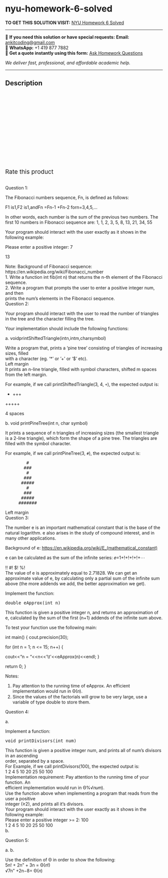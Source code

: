 # nyu-homework-6-solved
**TO GET THIS SOLUTION VISIT:** [NYU Homework 6 Solved](https://www.ankitcodinghub.com/product/nyu-homework-6-solved/)


---

📩 **If you need this solution or have special requests:** **Email:** ankitcoding@gmail.com  
📱 **WhatsApp:** +1 419 877 7882  
📄 **Get a quote instantly using this form:** [Ask Homework Questions](https://www.ankitcodinghub.com/services/ask-homework-questions/)

*We deliver fast, professional, and affordable academic help.*

---

<h2>Description</h2>



<div class="kk-star-ratings kksr-auto kksr-align-center kksr-valign-top" data-payload="{&quot;align&quot;:&quot;center&quot;,&quot;id&quot;:&quot;96716&quot;,&quot;slug&quot;:&quot;default&quot;,&quot;valign&quot;:&quot;top&quot;,&quot;ignore&quot;:&quot;&quot;,&quot;reference&quot;:&quot;auto&quot;,&quot;class&quot;:&quot;&quot;,&quot;count&quot;:&quot;0&quot;,&quot;legendonly&quot;:&quot;&quot;,&quot;readonly&quot;:&quot;&quot;,&quot;score&quot;:&quot;0&quot;,&quot;starsonly&quot;:&quot;&quot;,&quot;best&quot;:&quot;5&quot;,&quot;gap&quot;:&quot;4&quot;,&quot;greet&quot;:&quot;Rate this product&quot;,&quot;legend&quot;:&quot;0\/5 - (0 votes)&quot;,&quot;size&quot;:&quot;24&quot;,&quot;title&quot;:&quot;NYU Homework 6 Solved&quot;,&quot;width&quot;:&quot;0&quot;,&quot;_legend&quot;:&quot;{score}\/{best} - ({count} {votes})&quot;,&quot;font_factor&quot;:&quot;1.25&quot;}">

<div class="kksr-stars">

<div class="kksr-stars-inactive">
            <div class="kksr-star" data-star="1" style="padding-right: 4px">


<div class="kksr-icon" style="width: 24px; height: 24px;"></div>
        </div>
            <div class="kksr-star" data-star="2" style="padding-right: 4px">


<div class="kksr-icon" style="width: 24px; height: 24px;"></div>
        </div>
            <div class="kksr-star" data-star="3" style="padding-right: 4px">


<div class="kksr-icon" style="width: 24px; height: 24px;"></div>
        </div>
            <div class="kksr-star" data-star="4" style="padding-right: 4px">


<div class="kksr-icon" style="width: 24px; height: 24px;"></div>
        </div>
            <div class="kksr-star" data-star="5" style="padding-right: 4px">


<div class="kksr-icon" style="width: 24px; height: 24px;"></div>
        </div>
    </div>

<div class="kksr-stars-active" style="width: 0px;">
            <div class="kksr-star" style="padding-right: 4px">


<div class="kksr-icon" style="width: 24px; height: 24px;"></div>
        </div>
            <div class="kksr-star" style="padding-right: 4px">


<div class="kksr-icon" style="width: 24px; height: 24px;"></div>
        </div>
            <div class="kksr-star" style="padding-right: 4px">


<div class="kksr-icon" style="width: 24px; height: 24px;"></div>
        </div>
            <div class="kksr-star" style="padding-right: 4px">


<div class="kksr-icon" style="width: 24px; height: 24px;"></div>
        </div>
            <div class="kksr-star" style="padding-right: 4px">


<div class="kksr-icon" style="width: 24px; height: 24px;"></div>
        </div>
    </div>
</div>


<div class="kksr-legend" style="font-size: 19.2px;">
            <span class="kksr-muted">Rate this product</span>
    </div>
    </div>
<div class="page" title="Page 1">
<div class="layoutArea">
<div class="column">
&nbsp;

Question 1:

The Fibonacci numbers sequence, Fn, is defined as follows:

F1 is1,F2 is1,andFn =Fn-1 +Fn-2 forn=3,4,5,…

In other words, each number is the sum of the previous two numbers. The first 10 numbers in Fibonacci sequence are: 1, 1, 2, 3, 5, 8, 13, 21, 34, 55

Your program should interact with the user exactly as it shows in the following example:

Please enter a positive integer: 7

13

</div>
</div>
<div class="section">
<div class="layoutArea">
<div class="column">
Note: Background of Fibonacci sequence: https://en.wikipedia.org/wiki/Fibonacci_number

</div>
</div>
<div class="layoutArea">
<div class="column">
1. Write a function int fib(int n) that returns the n-th element of the Fibonacci

</div>
</div>
<div class="layoutArea">
<div class="column">
sequence.

</div>
</div>
<div class="layoutArea">
<div class="column">
2. Write a program that prompts the user to enter a positive integer num, and then

</div>
</div>
<div class="layoutArea">
<div class="column">
prints the num’s elements in the Fibonacci sequence.

</div>
</div>
</div>
</div>
<div class="page" title="Page 2">
<div class="layoutArea">
<div class="column">
Question 2:

Your program should interact with the user to read the number of triangles in the tree and the character filling the tree.

Your implementation should include the following functions:

a. voidprintShiftedTriangle(intn,intm,charsymbol)

</div>
</div>
<div class="layoutArea">
<div class="column">
Write a program that, prints a ‘pine tree’ consisting of triangles of increasing sizes, filled

</div>
</div>
<div class="layoutArea">
<div class="column">
with a character (eg. ‘*’ or ’+’ or ‘$’ etc).

</div>
</div>
<div class="layoutArea">
<div class="column">
Left margin

</div>
<div class="column">
It prints an n-line triangle, filled with symbol characters, shifted m spaces from the left margin.

For example, if we call printShiftedTriangle(3, 4, `+`), the expected output is:

+ +++

+++++

4 spaces

</div>
</div>
<div class="layoutArea">
<div class="column">
b. void printPineTree(int n, char symbol)

It prints a sequence of n triangles of increasing sizes (the smallest triangle is a 2-line triangle), which form the shape of a pine tree. The triangles are filled with the symbol character.

For example, if we call printPineTree(3, `#`), the expected output is:

<pre>        #
       ###
        #
       ###
      #####
        #
       ###
      #####
     #######
</pre>
</div>
</div>
<div class="layoutArea">
<div class="column">
Left margin

</div>
</div>
</div>
<div class="page" title="Page 3">
<div class="layoutArea">
<div class="column">
Question 3:

The number e is an important mathematical constant that is the base of the natural logarithm. e also arises in the study of compound interest, and in many other applications.

Background of e: https://en.wikipedia.org/wiki/E_(mathematical_constant)

e can be calculated as the sum of the infinite series: 𝑒=1+!+!+!+!+⋯

</div>
</div>
<div class="layoutArea">
<div class="column">
!! #! $! %!

</div>
</div>
<div class="layoutArea">
<div class="column">
The value of e is approximately equal to 2.71828. We can get an approximate value of e, by calculating only a partial sum of the infinite sum above (the more addends we add, the better approximation we get).

Implement the function:

<pre>double eApprox(int n)
</pre>
This function is given a positive integer n, and returns an approximation of e, calculated by the sum of the first (n+1) addends of the infinite sum above.

To test your function use the following main:

int main() { cout.precision(30);

for (int n = 1; n &lt;= 15; n++) {

cout&lt;&lt;“n = “&lt;&lt;n&lt;&lt;‘\t'&lt;&lt;eApprox(n)&lt;&lt;endl; }

return 0; }

Notes:

<ol>
<li>Pay attention to the running time of eApprox. An efficient implementation would run in
Θ(𝑛).
</li>
<li>Since the values of the factorials will grow to be very large, use a variable of type double
to store them.
</li>
</ol>
</div>
</div>
</div>
<div class="page" title="Page 4">
<div class="layoutArea">
<div class="column">
Question 4:

a.

</div>
</div>
<div class="section">
<div class="layoutArea">
<div class="column">
Implement a function:

</div>
</div>
<div class="layoutArea">
<div class="column">
<pre>void printDivisors(int num)
</pre>
</div>
</div>
<div class="layoutArea">
<div class="column">
This function is given a positive integer num, and prints all of num’s divisors in an ascending

</div>
</div>
<div class="layoutArea">
<div class="column">
order, separated by a space.

</div>
</div>
<div class="layoutArea">
<div class="column">
For Example, if we call printDivisors(100), the expected output is:

</div>
</div>
<div class="layoutArea">
<div class="column">
1 2 4 5 10 20 25 50 100

</div>
</div>
</div>
<div class="layoutArea">
<div class="column">
Implementation requirement: Pay attention to the running time of your function. An

</div>
</div>
<div class="layoutArea">
<div class="column">
efficient implementation would run in Θ%√𝑛𝑢𝑚).

</div>
</div>
<div class="section">
<div class="layoutArea">
<div class="column">
Use the function above when implementing a program that reads from the user a positive

</div>
</div>
<div class="layoutArea">
<div class="column">
integer (≥2), and prints all it’s divisors.

</div>
</div>
<div class="layoutArea">
<div class="column">
Your program should interact with the user exactly as it shows in the following example:

</div>
</div>
<div class="layoutArea">
<div class="column">
Please enter a positive integer &gt;= 2: 100

</div>
</div>
<div class="layoutArea">
<div class="column">
1 2 4 5 10 20 25 50 100

</div>
</div>
</div>
<div class="layoutArea">
<div class="column">
b.

Question 5:

a. b.

</div>
</div>
<div class="layoutArea">
<div class="column">
Use the definition of Θ in order to show the following:

</div>
</div>
<div class="layoutArea">
<div class="column">
5n! + 2n” + 3n = Θ(𝑛!)

</div>
</div>
<div class="layoutArea">
<div class="column">
√7n” +2n−8= Θ(𝑛)

</div>
</div>
</div>
